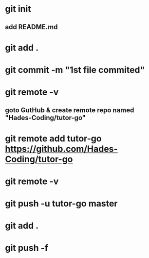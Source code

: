 # git init
## add README.md
# git add .
# git commit -m "1st file commited"
# git remote -v
## goto GutHub & create remote repo named "Hades-Coding/tutor-go"
# git remote add tutor-go https://github.com/Hades-Coding/tutor-go
# git remote -v
# git push -u tutor-go master
# git add .
# git push -f